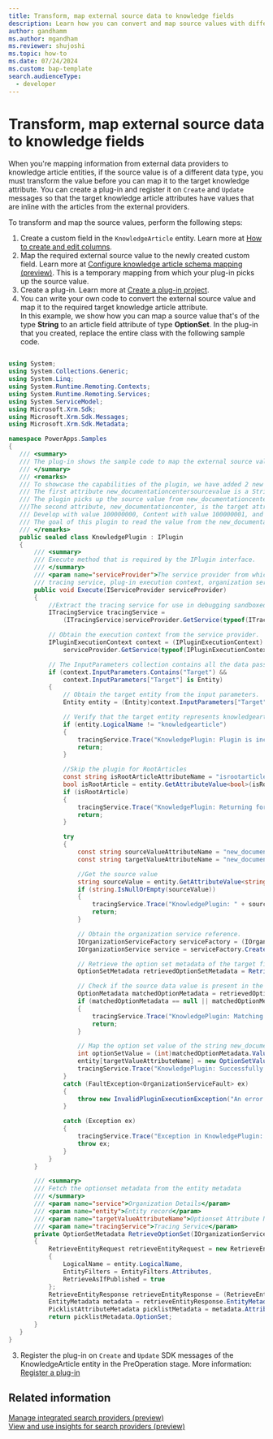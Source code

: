 ```yaml
---
title: Transform, map external source data to knowledge fields
description: Learn how you can convert and map source values with different types to the corresponding knowledge attribute.
author: gandhamm
ms.author: mgandham
ms.reviewer: shujoshi
ms.topic: how-to
ms.date: 07/24/2024
ms.custom: bap-template
search.audienceType: 
  - developer
---
```


# Transform, map external source data to knowledge fields

When you're mapping information from external data providers to knowledge article entities, if the source value is of a different data type, you must transform the value before you can map it to the target knowledge attribute. You can create a plug-in and register it on `Create` and `Update` messages so that the target knowledge article attributes have values that are inline with the articles from the external providers.

To transform and map the source values, perform the following steps:

1. Create a custom field in the `KnowledgeArticle` entity. Learn more at [How to create and edit columns](/power-apps/maker/data-platform/create-edit-fields).
1.  Map the required external source value to the newly created custom field. Learn more at [Configure knowledge article schema mapping (preview)](../administer/int-data-mapping.md). This is a temporary mapping from which your plug-in picks up the source value.
1. Create a plug-in. Learn more at [Create a plug-in project](/power-apps/developer/data-platform/tutorial-write-plug-in#create-a-plug-in-project).
1. You can write your own code to convert the external source value and map it to the required target knowledge article attribute.  
In this example, we show how you can map a source value that's of the type **String** to an article field attribute of type **OptionSet**. In the plug-in that you created, replace the entire class with the following sample code.

      
 ``` C#

using System;
using System.Collections.Generic;
using System.Linq;
using System.Runtime.Remoting.Contexts;
using System.Runtime.Remoting.Services;
using System.ServiceModel;
using Microsoft.Xrm.Sdk;
using Microsoft.Xrm.Sdk.Messages;
using Microsoft.Xrm.Sdk.Metadata;

namespace PowerApps.Samples
{
    /// <summary>
    /// The plug-in shows the sample code to map the external source value to the target attribute, when they're of different types
    /// </summary>
    /// <remarks>
    /// To showcase the capabilities of the plugin, we have added 2 new attributes to the KnowledgeArticle entity.
    /// The first attribute new_documentationcentersourcevalue is a String attribute that is mapped to the external source value. This is a temporary mapping that stores the source value.
    /// The plugin picks up the source value from new_documentationcentersourcevalue. The source value can take the following values: Develop, Content, and Test.
    ///The second attribute, new_documentationcenter, is the target attribute of type OptionSet to which the source value must actually be mapped to.
    /// Develop with value 100000000, Content with value 100000001, and Test with value 100000002
    /// The goal of this plugin to read the value from the new_documentationcentersourcevalue, retrieve the option set metadata of the target attribute new_documentationcenter, and map it to the value in new_documentationcentersourcevalue.
    /// </remarks>
    public sealed class KnowledgePlugin : IPlugin
    {
        /// <summary>
        /// Execute method that is required by the IPlugin interface.
        /// </summary>
        /// <param name="serviceProvider">The service provider from which you can obtain the
        /// tracing service, plug-in execution context, organization service, and more.</param>
        public void Execute(IServiceProvider serviceProvider)
        {
            //Extract the tracing service for use in debugging sandboxed plug-ins.
            ITracingService tracingService =
                (ITracingService)serviceProvider.GetService(typeof(ITracingService));

            // Obtain the execution context from the service provider.
            IPluginExecutionContext context = (IPluginExecutionContext)
                serviceProvider.GetService(typeof(IPluginExecutionContext));

            // The InputParameters collection contains all the data passed in the message request.
            if (context.InputParameters.Contains("Target") &&
                context.InputParameters["Target"] is Entity)
            {
                // Obtain the target entity from the input parameters.
                Entity entity = (Entity)context.InputParameters["Target"];

                // Verify that the target entity represents knowledgearticle.
                if (entity.LogicalName != "knowledgearticle")
                {
                    tracingService.Trace("KnowledgePlugin: Plugin is incorrectly called for the entity: " + entity.LogicalName);
                    return;
                }

                //Skip the plugin for RootArticles
                const string isRootArticleAttributeName = "isrootarticle";
                bool isRootArticle = entity.GetAttributeValue<bool>(isRootArticleAttributeName);
                if (isRootArticle)
                {
                    tracingService.Trace("KnowledgePlugin: Returning for Root Article");
                    return;
                }

                try
                {
                    const string sourceValueAttributeName = "new_documentationcentersourcevalue";
                    const string targetValueAttributeName = "new_documentationcenter";

                    //Get the source value
                    string sourceValue = entity.GetAttributeValue<string>(sourceValueAttributeName);
                    if (string.IsNullOrEmpty(sourceValue))
                    {
                        tracingService.Trace("KnowledgePlugin: " + sourceValueAttributeName + " is not set");
                        return;
                    }

                    // Obtain the organization service reference.
                    IOrganizationServiceFactory serviceFactory = (IOrganizationServiceFactory)serviceProvider.GetService(typeof(IOrganizationServiceFactory));
                    IOrganizationService service = serviceFactory.CreateOrganizationService(context.UserId);

                    // Retrieve the option set metadata of the target field.
                    OptionSetMetadata retrievedOptionSetMetadata = RetrieveOptionSet(service, entity, targetValueAttributeName, tracingService);

                    // Check if the source data value is present in the retrieved target option set metadata.
                    OptionMetadata matchedOptionMetadata = retrievedOptionSetMetadata?.Options?.First(optionMetadata => optionMetadata.Label.UserLocalizedLabel.Label == sourceValue);
                    if (matchedOptionMetadata == null || matchedOptionMetadata.Value == null)
                    {
                        tracingService.Trace("KnowledgePlugin: Matching OptionMetadata is not found");
                        return;
                    }

                    // Map the option set value of the string new_documentationcentersourcevalue to the target option set new_documentationcenter.
                    int optionSetValue = (int)matchedOptionMetadata.Value;
                    entity[targetValueAttributeName] = new OptionSetValue(optionSetValue);
                    tracingService.Trace("KnowledgePlugin: Successfully set the value.");
                }
                catch (FaultException<OrganizationServiceFault> ex)
                {
                    throw new InvalidPluginExecutionException("An error occurred in the KnowledgePlugin plug-in." + ex + "\n InnerException: " + ex.InnerException);
                }

                catch (Exception ex)
                {
                    tracingService.Trace("Exception in KnowledgePlugin: {0}", ex);
                    throw ex;
                }
            }
        }

        /// <summary> 
        /// Fetch the optionset metadata from the entity metadata
        /// </summary>
        /// <param name="service">Organization Details</param>
        /// <param name="entity">Entity record</param>
        /// <param name="targetValueAttributeName">Optionset Attribute Name</param>
        /// <param name="tracingService">Tracing Service</param>
        private OptionSetMetadata RetrieveOptionSet(IOrganizationService service, Entity entity, string targetValueAttributeName, ITracingService tracingService)
        {
            RetrieveEntityRequest retrieveEntityRequest = new RetrieveEntityRequest
            {
                LogicalName = entity.LogicalName,
                EntityFilters = EntityFilters.Attributes,
                RetrieveAsIfPublished = true
            };
            RetrieveEntityResponse retrieveEntityResponse = (RetrieveEntityResponse)service.Execute(retrieveEntityRequest);
            EntityMetadata metadata = retrieveEntityResponse.EntityMetadata;
            PicklistAttributeMetadata picklistMetadata = metadata.Attributes.FirstOrDefault(attribute => string.Equals(attribute.LogicalName, targetValueAttributeName, StringComparison.OrdinalIgnoreCase)) as PicklistAttributeMetadata;
            return picklistMetadata.OptionSet;
        }
    }
}


```
	  
3. Register the plug-in on `Create` and `Update` SDK messages of the KnowledgeArticle entity in the PreOperation stage. More information: [Register a plug-in](/power-apps/developer/data-platform/register-plug-in)

## Related information

[Manage integrated search providers (preview)](../administer/add-search-provider.md)<br>
[View and use insights for search providers (preview)](../administer/view-and-use-insights.md)
